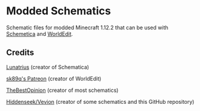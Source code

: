 # Modded Schematics

Schematic files for modded Minecraft 1.12.2 that can be used with
[Schemetica](https://minecraft.curseforge.com/projects/schematica) and
[WorldEdit](https://minecraft.curseforge.com/projects/worldedit).

## Credits

[Lunatrius](https://github.com/Lunatrius) (creator of Schematica)

[sk89q's Patreon](https://www.patreon.com/sk89q) (creator of WorldEdit)

[TheBestOpinion](https://www.reddit.com/user/TheBestOpinion) (creator of most schematics)

[Hiddenseek/Vevion](https://ugcraft.com) (creator of some schematics and this GitHub repository)
